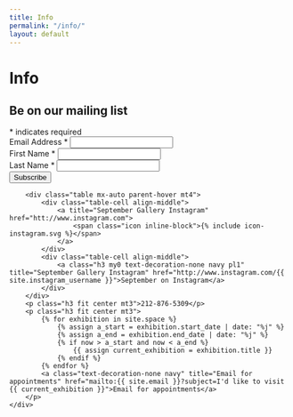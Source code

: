 ```yaml
---
title: Info
permalink: "/info/"
layout: default
---
```


<div class="pt1">
    <div class="col-11 mt3 mx-auto">
        <h1 class="hide">Info</h1>
        <!-- Begin MailChimp Signup Form -->
        <div class="clearfix">
            <form action="//septembergallery.us13.list-manage.com/subscribe/post?u=9541e75f42d936cad8f86d52c&amp;id=d4ed0b439e" method="post" id="mc-embedded-subscribe-form" name="mc-embedded-subscribe-form" class="validate" target="_blank" novalidate>
                <div class="col-12 sm-col-7 md-col-7 lg-col-6 mx-auto">
                    <h2 class="h3 regular mb0">Be on our mailing list</h2>
                    <div class="h6 right"><span class="">*</span> indicates required</div>
                    <div class="mt2">
                        <label for="mce-EMAIL">Email Address  <span class="">*</span>
                        </label>
                        <input type="email" value="" name="EMAIL" class="required input" id="mce-EMAIL">
                    </div>
                    <div class="">
                        <label for="mce-FNAME">First Name </label>  <span class="">*</span>
                        <input type="text" value="" name="FNAME" class="required input" id="mce-FNAME">
                    </div>
                    <div class="">
                        <label for="mce-LNAME">Last Name </label>  <span class="">*</span>
                        <input type="text" value="" name="LNAME" class="required input" id="mce-LNAME">
                    </div>
                    <div id="" class="clear">
                        <div class="response" id="mce-error-response" style="display:none"></div>
                        <div class="response" id="mce-success-response" style="display:none"></div>
                    </div>    <!-- real people should not fill this in and expect good things - do not remove this or risk form bot signups-->
                    <div style="position: absolute; left: -5000px;" aria-hidden="true"><input type="text" name="b_9541e75f42d936cad8f86d52c_d4ed0b439e" tabindex="-1" value=""></div>
                    <input type="submit" value="Subscribe" name="subscribe" id="" class="btn rounded white regular bg-navy">
                </div>
            </form>
        </div>
        <!--End mc_embed_signup-->

        <div class="table mx-auto parent-hover mt4">
            <div class="table-cell align-middle">
                <a title="September Gallery Instagram" href="htt://www.instagram.com">
                    <span class="icon inline-block">{% include icon-instagram.svg %}</span>
                </a>
            </div>
            <div class="table-cell align-middle">
                <a class="h3 my0 text-decoration-none navy pl1" title="September Gallery Instagram" href="http://www.instagram.com/{{ site.instagram_username }}">September on Instagram</a>
            </div>
        </div>
        <p class="h3 fit center mt3">212-876-5309</p>
        <p class="h3 fit center mt3">
            {% for exhibition in site.space %}
                {% assign a_start = exhibition.start_date | date: "%j" %}
                {% assign a_end = exhibition.end_date | date: "%j" %}
                {% if now > a_start and now < a_end %}
                    {{ assign current_exhibition = exhibition.title }}
                {% endif %}
            {% endfor %}
            <a class="text-decoration-none navy" title="Email for appointments" href="mailto:{{ site.email }}?subject=I'd like to visit {{ current_exhibition }}">Email for appointments</a>
        </p>
    </div>
</div>
